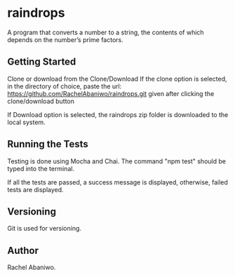 # raindrops
A program that converts a number to a string, the contents of which depends on the number’s prime factors. 
## Getting Started
Clone or download from the Clone/Download
If the clone option is selected, in the directory of choice, paste the url: https://github.com/RachelAbaniwo/raindrops.git given after clicking the clone/download button

If Download option is selected, the raindrops zip folder is downloaded to the local system.

## Running the Tests

Testing is done using Mocha and Chai.
The command "npm test" should be typed into the terminal.

If all the tests are passed, a success message is displayed, otherwise, failed tests are displayed.

## Versioning
Git is used for versioning.

## Author

Rachel Abaniwo.


